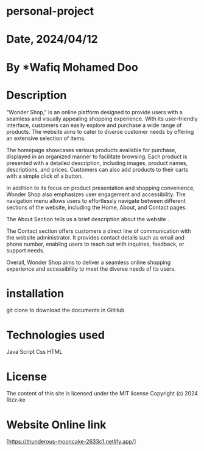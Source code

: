 # personal-project

# Date, 2024/04/12

# By \*Wafiq Mohamed Doo

# Description

"Wonder Shop," is an online platform designed to provide users with a seamless and visually appealing shopping experience. With its user-friendly interface, customers can easily explore and purchase a wide range of products. The website aims to cater to diverse customer needs by offering an extensive selection of items.

The homepage showcases various products available for purchase, displayed in an organized manner to facilitate browsing. Each product is presented with a detailed description, including images, product names, descriptions, and prices. Customers can also add products to their carts with a simple click of a button.

In addition to its focus on product presentation and shopping convenience, Wonder Shop also emphasizes user engagement and accessibility. The navigation menu allows users to effortlessly navigate between different sections of the website, including the Home, About, and Contact pages.

The About Section tells us a brief description about the website .

The Contact section offers customers a direct line of communication with the website administrator. It provides contact details such as email and phone number, enabling users to reach out with inquiries, feedback, or support needs.

Overall, Wonder Shop aims to deliver a seamless online shopping experience and accessibility to meet the diverse needs of its users.

# installation

git clone to download the documents in GitHub

# Technologies used

Java Script
Css
HTML

# License

The content of this site is licensed under the MIT license
Copyright (c) 2024 Rizz-ke

# Website Online link
[https://thunderous-mooncake-2633c1.netlify.app/]
